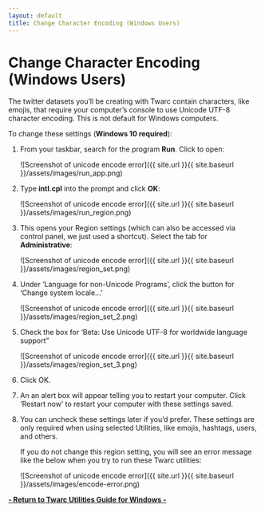 ```yaml
---
layout: default
title: Change Character Encoding (Windows Users)
---
```


# Change Character Encoding (Windows Users)

The twitter datasets you’ll be creating with Twarc contain characters, like emojis, that require your computer’s console to use Unicode UTF-8 character encoding. This is not default for Windows computers.

To change these settings (**Windows 10 required**):

1. From your taskbar, search for the program **Run**. Click to open:

    ![Screenshot of unicode encode error]({{ site.url }}{{ site.baseurl }}/assets/images/run_app.png)

2. Type **intl.cpl** into the prompt and click **OK**:

    ![Screenshot of unicode encode error]({{ site.url }}{{ site.baseurl }}/assets/images/run_region.png)

3. This opens your Region settings (which can also be accessed via control panel, we just used a shortcut). Select the tab for **Administrative**:

    ![Screenshot of unicode encode error]({{ site.url }}{{ site.baseurl }}/assets/images/region_set.png)

4. Under ‘Language for non-Unicode Programs’, click the button for ‘Change system locale…’

    ![Screenshot of unicode encode error]({{ site.url }}{{ site.baseurl }}/assets/images/region_set_2.png)

5. Check the box for ‘Beta: Use Unicode UTF-8 for worldwide language support”

    ![Screenshot of unicode encode error]({{ site.url }}{{ site.baseurl }}/assets/images/region_set_3.png)

6. Click OK.

7. An an alert box will appear telling you to restart your computer. Click ‘Restart now’ to restart your computer with these settings saved. 

8. You can uncheck these settings later if you’d prefer. These settings are only required when using selected Utilities, like emojis, hashtags, users, and others. 

    If you do not change this region setting, you will see an error message like the below when you try to run these Twarc utilities:

    ![Screenshot of unicode encode error]({{ site.url }}{{ site.baseurl }}/assets/images/encode-error.png)

**[- Return to Twarc Utilities Guide for Windows -]({{site.baseurl}}/07-utilities-windows)**

